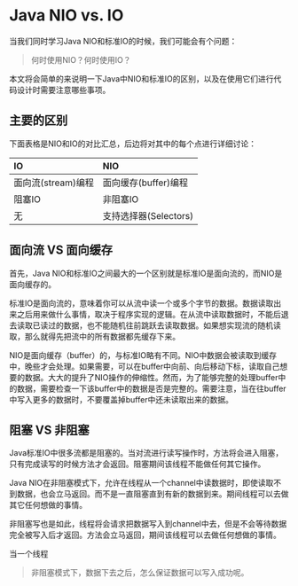 # Java NIO vs. IO

当我们同时学习Java NIO和标准IO的时候，我们可能会有个问题：

> 何时使用NIO？何时使用IO？

本文将会简单的来说明一下Java中NIO和标准IO的区别，以及在使用它们进行代码设计时需要注意哪些事项。

## 主要的区别

下面表格是NIO和IO的对比汇总，后边将对其中的每个点进行详细讨论：

| IO | NIO |
| :--- | :--- |
| 面向流\(stream\)编程 | 面向缓存\(buffer\)编程 |
| 阻塞IO | 非阻塞IO |
| 无 | 支持选择器\(Selectors\) |

## 面向流 VS 面向缓存

首先，Java NIO和标准IO之间最大的一个区别就是标准IO是面向流的，而NIO是面向缓存的。

标准IO是面向流的，意味着你可以从流中读一个或多个字节的数据。数据读取出来之后用来做什么事情，取决于程序实现的逻辑。在从流中读取数据时，不能后退去读取已读过的数据，也不能随机往前跳跃去读取数据。如果想实现流的随机读取，那么就得先把流中的所有数据都先缓存下来。

NIO是面向缓存（buffer）的，与标准IO略有不同。NIO中数据会被读取到缓存中，晚些才会处理。如果需要，可以在buffer中向前、向后移动下标，读取自己想要的数据。大大的提升了NIO操作的伸缩性。然而，为了能够完整的处理buffer中的数据，需要检查一下该buffer中的数据是否是完整的。需要注意，当在往buffer中写入更多的数据时，不要覆盖掉buffer中还未读取出来的数据。

## 阻塞 VS 非阻塞

Java标准IO中很多流都是阻塞的。当对流进行读写操作时，方法将会进入阻塞，只有完成读写的时候方法才会返回。阻塞期间该线程不能做任何其它操作。

Java NIO在非阻塞模式下，允许在线程从一个channel中读数据时，即使读取不到数据，也会立马返回。而不是一直阻塞直到有新的数据到来。期间线程可以去做其它任何想做的事情。

非阻塞写也是如此，线程将会请求把数据写入到channel中去，但是不会等待数据完全被写入后才返回。方法会立马返回，期间该线程可以去做任何想做的事情。

当一个线程









> 非阻塞模式下，数据下去之后，怎么保证数据可以写入成功呢。



